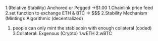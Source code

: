 1.(Relative Stability) Anchored or Pegged ->$1.00
   1.Chainlink price feed
   2.set function to exchange ETH & BTC -> $$$
2.Stability Mechanism (Minting): Algorithmic (decentralized)
  1. people can only mint the stablecoin with enough collateral (coded)
3.Collateral: Exgenous (Crypto)
  1.wETH
  2.wBTC